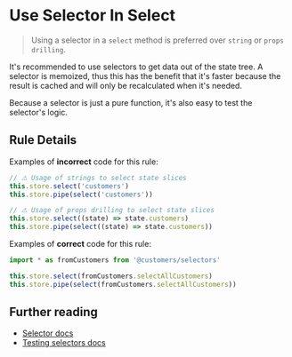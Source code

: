 # Use Selector In Select

> Using a selector in a `select` method is preferred over `string` or `props drilling`.

It's recommended to use selectors to get data out of the state tree.
A selector is memoized, thus this has the benefit that it's faster because the result is cached and will only be recalculated when it's needed.

Because a selector is just a pure function, it's also easy to test the selector's logic.

## Rule Details

Examples of **incorrect** code for this rule:

```ts
// ⚠ Usage of strings to select state slices
this.store.select('customers')
this.store.pipe(select('customers'))

// ⚠ Usage of props drilling to select state slices
this.store.select((state) => state.customers)
this.store.pipe(select((state) => state.customers))
```

Examples of **correct** code for this rule:

```ts
import * as fromCustomers from '@customers/selectors'

this.store.select(fromCustomers.selectAllCustomers)
this.store.pipe(select(fromCustomers.selectAllCustomers))
```

## Further reading

- [Selector docs](https://ngrx.io/guide/store/selectors)
- [Testing selectors docs](https://ngrx.io/guide/store/testing#testing-selectors)
